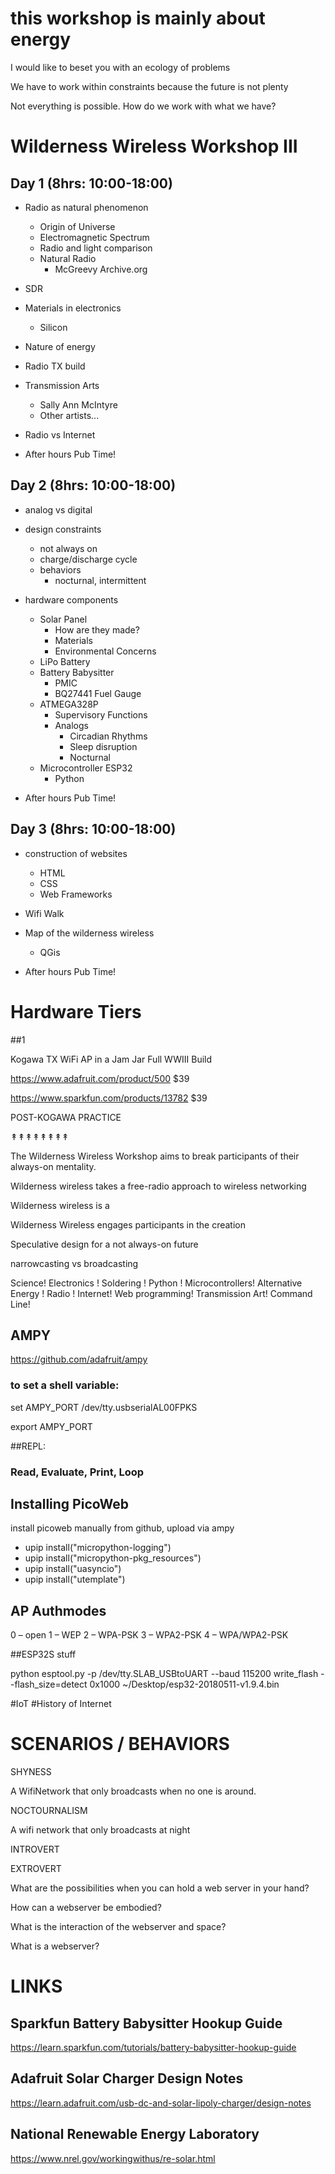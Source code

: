 # this workshop is mainly about energy

I would like to beset you with an ecology of problems

We have to work within constraints because the future is not plenty

Not everything is possible. How do we work with what we have?



# Wilderness Wireless Workshop III

## Day 1 (8hrs: 10:00-18:00)

- Radio as natural phenomenon
  - Origin of Universe
  - Electromagnetic Spectrum
  - Radio and light comparison
  - Natural Radio
    - McGreevy Archive.org
- SDR
- Materials in electronics
  - Silicon
- Nature of energy
- Radio TX build
- Transmission Arts
  - Sally Ann McIntyre
  - Other artists...
- Radio vs Internet

- After hours Pub Time!

## Day 2 (8hrs: 10:00-18:00)

- analog vs digital
- design constraints
  - not always on
  - charge/discharge cycle
  - behaviors
    - nocturnal, intermittent
- hardware components
  - Solar Panel
    - How are they made?
    - Materials
    - Environmental Concerns
  - LiPo Battery
  - Battery Babysitter
    - PMIC
    - BQ27441 Fuel Gauge
  - ATMEGA328P
    - Supervisory Functions
    - Analogs
      - Circadian Rhythms
      - Sleep disruption
      - Nocturnal
  - Microcontroller ESP32
    - Python

- After hours Pub Time!

## Day 3 (8hrs: 10:00-18:00)

- construction of websites
  - HTML
  - CSS
  - Web Frameworks
- Wifi Walk
- Map of the wilderness wireless
  - QGis

- After hours Pub Time!

# Hardware Tiers

##1

Kogawa TX
WiFi AP in a Jam Jar
Full WWIII Build

https://www.adafruit.com/product/500 $39

https://www.sparkfun.com/products/13782 $39

POST-KOGAWA PRACTICE

↟↟↟↟↟↟↟↟

The Wilderness Wireless Workshop aims to break participants of their always-on mentality.

Wilderness wireless takes a free-radio approach to wireless networking

Wilderness wireless is a

Wilderness Wireless engages participants in the creation

Speculative design for a not always-on future

narrowcasting vs broadcasting

Science!
Electronics !
Soldering !
Python !
Microcontrollers!
Alternative Energy !
Radio !
Internet!
Web programming!
Transmission Art!
Command Line!

## AMPY

https://github.com/adafruit/ampy

### to set a shell variable:

set AMPY_PORT /dev/tty.usbserialAL00FPKS

export AMPY_PORT

##REPL:
### Read, Evaluate, Print, Loop

## Installing PicoWeb
install picoweb manually from github, upload via ampy
* upip install("micropython-logging")
* upip install("micropython-pkg_resources")
* upip install("uasyncio")
* upip install("utemplate")

## AP Authmodes

0 – open
1 – WEP
2 – WPA-PSK
3 – WPA2-PSK
4 – WPA/WPA2-PSK

##ESP32S stuff


python esptool.py -p /dev/tty.SLAB_USBtoUART --baud 115200 write_flash --flash_size=detect 0x1000 ~/Desktop/esp32-20180511-v1.9.4.bin

#IoT
#History of Internet


# SCENARIOS / BEHAVIORS

SHYNESS

A WifiNetwork that only broadcasts when no one is around.

NOCTOURNALISM

A wifi network that only broadcasts at night

INTROVERT

EXTROVERT

What are the possibilities when you can hold a web server in your hand?

How can a webserver be embodied?

What is the interaction of the webserver and space?

What is a webserver?

# LINKS

## Sparkfun Battery Babysitter Hookup Guide

https://learn.sparkfun.com/tutorials/battery-babysitter-hookup-guide

## Adafruit Solar Charger Design Notes

https://learn.adafruit.com/usb-dc-and-solar-lipoly-charger/design-notes

## National Renewable Energy Laboratory

https://www.nrel.gov/workingwithus/re-solar.html
